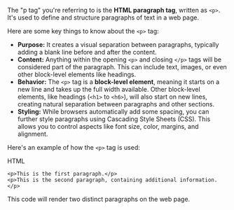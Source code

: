The "p tag" you're referring to is the **HTML paragraph tag**, written as `<p>`. It's used to define and structure paragraphs of text in a web page.

Here are some key things to know about the `<p>` tag:

- **Purpose:** It creates a visual separation between paragraphs, typically adding a blank line before and after the content.
- **Content:** Anything within the opening `<p>` and closing `</p>` tags will be considered part of the paragraph. This can include text, images, or even other block-level elements like headings.
- **Behavior:** The `<p>` tag is a **block-level element**, meaning it starts on a new line and takes up the full width available. Other block-level elements, like headings (`<h1>` to `<h6>`), will also start on new lines, creating natural separation between paragraphs and other sections.
- **Styling:** While browsers automatically add some spacing, you can further style paragraphs using Cascading Style Sheets (CSS). This allows you to control aspects like font size, color, margins, and alignment.

Here's an example of how the `<p>` tag is used:

HTML

```
<p>This is the first paragraph.</p>
<p>This is the second paragraph, containing additional information.</p>
```

This code will render two distinct paragraphs on the web page.